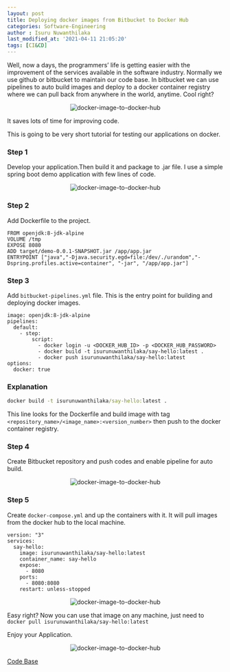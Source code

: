 ```yaml
---
layout: post
title: Deploying docker images from Bitbucket to Docker Hub  
categories: Software-Engineering
author : Isuru Nuwanthilaka
last_modified_at: '2021-04-11 21:05:20'
tags: [CI&CD]
---
```


Well, now a days, the programmers’ life is getting easier with the improvement of the services available in the software industry. Normally we use github or bitbucket to maintain our code base. In bitbucket we can use pipelines to auto build images and deploy to a docker container registry where we can pull back from anywhere in the world, anytime. Cool right? 

<p align="center">
<img src="{{ site.url }}/assets/img/docker-image-to-docker-hub.png"
     alt="docker-image-to-docker-hub"
     style="float: center;" />
</p>

It saves lots of time for improving code.

This is going to be very short tutorial for testing our applications on docker.

### Step 1

Develop your application.Then build it and package to .jar file.
I use a simple spring boot demo application with few lines of code.

<p align="center">
<img src="{{ site.url }}/assets/img/docker-image-to-docker-hub-1.png"
     alt="docker-image-to-docker-hub"
     style="float: center;" />
</p>


### Step 2

Add Dockerfile to the project.
```docker
FROM openjdk:8-jdk-alpine
VOLUME /tmp
EXPOSE 8080
ADD target/demo-0.0.1-SNAPSHOT.jar /app/app.jar
ENTRYPOINT ["java","-Djava.security.egd=file:/dev/./urandom","-Dspring.profiles.active=container", "-jar", "/app/app.jar"]
```

### Step 3

Add `bitbucket-pipelines.yml` file. This is the entry point for building and deploying docker images.
```docker
image: openjdk:8-jdk-alpine
pipelines:
  default:
    - step:
        script:
          - docker login -u <DOCKER_HUB_ID> -p <DOCKER_HUB_PASSWORD>
          - docker build -t isurunuwanthilaka/say-hello:latest .
          - docker push isurunuwanthilaka/say-hello:latest
options:
  docker: true
```

### Explanation 

```cmd
docker build -t isurunuwanthilaka/say-hello:latest .
```

This line looks for the Dockerfile and build image with tag `<repository_name>/<image_name>:<version_number>`
then push to the docker container registry.

### Step 4

Create Bitbucket repository and push codes and enable pipeline for auto build.

<p align="center">
<img src="{{ site.url }}/assets/img/docker-image-to-docker-hub-2.png"
     alt="docker-image-to-docker-hub"
     style="float: center;" />
</p>

### Step 5

Create `docker-compose.yml` and up the containers with it. It will pull images from the docker hub to the local machine.
```docker
version: "3"
services:
  say-hello:
    image: isurunuwanthilaka/say-hello:latest
    container_name: say-hello
    expose:
      - 8080
    ports:
      - 8080:8080
    restart: unless-stopped
```

<p align="center">
<img src="{{ site.url }}/assets/img/docker-image-to-docker-hub-3.png"
     alt="docker-image-to-docker-hub"
     style="float: center;" />
</p>

Easy right? Now you can use that image on any machine, just need to `docker pull isurunuwanthilaka/say-hello:latest`

Enjoy your Application.

<p align="center">
<img src="{{ site.url }}/assets/img/docker-image-to-docker-hub-4.png"
     alt="docker-image-to-docker-hub"
     style="float: center;" />
</p>

[Code Base](https://bitbucket.org/isurunuwanthilaka/say-hello)